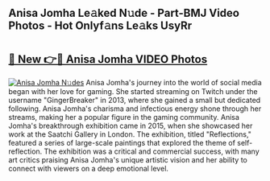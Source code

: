 ## Anisa Jomha Le𝚊ked N𝚞de - Part-BMJ Video Photos - Hot Onlyf𝚊ns Le𝚊ks UsyRr

# <h2><a href="http://ab14020.deff.icu/?id=Anisa+Jomha">🔗 New 👉🔴 Anisa Jomha VIDEO Photos</a></h2>

[![Anisa Jomha N𝚞des](https://i.imgur.com/rIISA9y.gif)](http://ab14020.deff.icu/?id=Anisa+Jomha)
Anisa Jomha's journey into the world of social media began with her love for gaming. She started streaming on Twitch under the username "GingerBreaker" in 2013, where she gained a small but dedicated following. Anisa Jomha's charisma and infectious energy shone through her streams, making her a popular figure in the gaming community. Anisa Jomha's breakthrough exhibition came in 2015, when she showcased her work at the Saatchi Gallery in London. The exhibition, titled "Reflections," featured a series of large-scale paintings that explored the theme of self-reflection. The exhibition was a critical and commercial success, with many art critics praising Anisa Jomha's unique artistic vision and her ability to connect with viewers on a deep emotional level.
